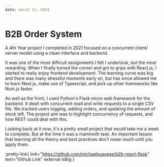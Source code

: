 ```yaml
---
date: march 13, 2024
---
```


# B2B Order System

A 4th Year project I completed in 2021 focused on a concurrent client/ server model using a clean interface and backend.

It was one of the most difficult assignments I felt I undertook, but the most rewarding. When I finally turned the corner and got to grips with React.js, I started to really enjoy frontend development. The learning curve was big and there was many stressful moments early on, but has since allowed me to learn Next.js, make use of Typescript, and pick up other frameworks like Nuxt.js faster.

As well as the front, I used Python's Flask micro web framework for the backend. It dealt with concurrent read and write requests to a single CSV file. We tracked users logging, adding orders, and updating the amount of stock left. The project aim was to highlight concurrency of requests, and how REST could deal with this.

Looking back at it now, it's a pretty small project that would take me a week to complete. But at the time it was a mammoth task. An important lesson that learning all the theory and best practices don't mean much until you apply them.

:pretty-link{ link="https://github.com/michaelssavage/b2b-react-flask" text="Github Link" external isBig }

